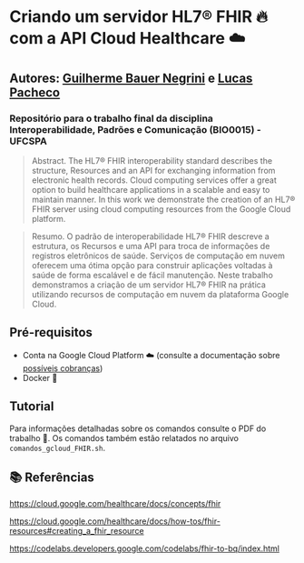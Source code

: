 # Criando um servidor HL7® FHIR :fire: com a API Cloud Healthcare :cloud:
## Autores: [Guilherme Bauer Negrini](https://github.com/gbnegrini/) e [Lucas Pacheco](https://github.com/lucaspsilveira)

### Repositório para o trabalho final da disciplina Interoperabilidade, Padrões e Comunicação (BIO0015) - UFCSPA

> Abstract. The HL7® FHIR interoperability standard describes the structure, Resources and an API for exchanging information from electronic health records. Cloud computing services offer a great option to build healthcare applications in a scalable and easy to maintain manner. In this work we demonstrate the creation of an HL7® FHIR server using cloud computing resources from the Google Cloud platform.

> Resumo. O padrão de interoperabilidade HL7® FHIR descreve a estrutura, os Recursos e uma API para troca de informações de registros eletrônicos de saúde. Serviços de computação em nuvem oferecem uma ótima opção para construir aplicações voltadas à saúde de forma escalável e de fácil manutenção. Neste trabalho demonstramos a criação de um servidor HL7® FHIR na prática utilizando recursos de computação em nuvem da plataforma Google Cloud.

## Pré-requisitos
- Conta na Google Cloud Platform :cloud: (consulte a documentação sobre [possíveis cobranças](https://cloud.google.com/healthcare/pricing))
- Docker :whale:

## Tutorial
Para informações detalhadas sobre os comandos consulte o PDF do trabalho :page_facing_up:. Os comandos também estão relatados no arquivo `comandos_gcloud_FHIR.sh`.

## :books: Referências
https://cloud.google.com/healthcare/docs/concepts/fhir

https://cloud.google.com/healthcare/docs/how-tos/fhir-resources#creating_a_fhir_resource

https://codelabs.developers.google.com/codelabs/fhir-to-bq/index.html

